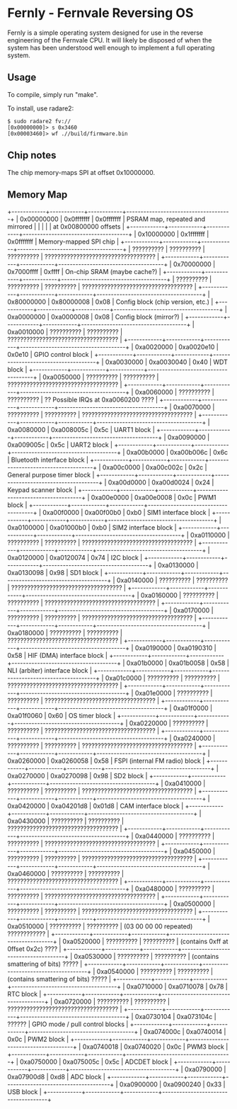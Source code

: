Fernly - Fernvale Reversing OS
========================================

Fernly is a simple operating system designed for use in the reverse engineering
of the Fernvale CPU.  It will likely be disposed of when the system has been
understood well enough to implement a full operating system.


Usage
-----

To compile, simply run "make".

To install, use radare2:

    $ sudo radare2 fv://
    [0x00000000]> s 0x3460
    [0x00003460]> wf .//build/firmware.bin 


Chip notes
----------

The chip memory-maps SPI at offset 0x10000000.

Memory Map
----------

+------------+------------+------------+-------------------------------------+
| 0x00000000 | 0x0fffffff | 0x0fffffff | PSRAM map, repeated and mirrored    |
|            |            |            | at 0x00800000 offsets               |
+------------+------------+------------+-------------------------------------+
| 0x10000000 | 0x1fffffff | 0x0fffffff | Memory-mapped SPI chip              |
+------------+------------+------------+-------------------------------------+
| ?????????? | ?????????? | ?????????? | ??????????????????????????????????? |
+------------+------------+------------+-------------------------------------+
| 0x70000000 | 0x7000ffff |     0xffff | On-chip SRAM (maybe cache?)         |
+------------+------------+------------+-------------------------------------+
| ?????????? | ?????????? | ?????????? | ??????????????????????????????????? |
+------------+------------+------------+-------------------------------------+
| 0x80000000 | 0x80000008 |       0x08 | Config block (chip version, etc.)   |
+------------+------------+------------+-------------------------------------+
| 0xa0000000 | 0xa0000008 |       0x08 | Config block (mirror?)              |
+------------+------------+------------+-------------------------------------+
| 0xa0010000 | ?????????? | ?????????? | ??????????????????????????????????? |
+------------+------------+------------+-------------------------------------+
| 0xa0020000 | 0xa0020e10 |     0x0e10 | GPIO control block                  |
+------------+------------+------------+-------------------------------------+
| 0xa0030000 | 0xa0030040 |       0x40 | WDT block                           |
+------------+------------+------------+-------------------------------------+
| 0xa0050000 | ?????????? | ?????????? | ??????????????????????????????????? |
+------------+------------+------------+-------------------------------------+
| 0xa0060000 | ?????????? | ?????????? | ?? Possible IRQs at 0xa0060200 ???? |
+------------+------------+------------+-------------------------------------+
| 0xa0070000 | ?????????? | ?????????? | ??????????????????????????????????? |
+------------+------------+------------+-------------------------------------+
| 0xa0080000 | 0xa008005c |       0x5c | UART1 block                         |
+------------+------------+------------+-------------------------------------+
| 0xa0090000 | 0xa009005c |       0x5c | UART2 block                         |
+------------+------------+------------+-------------------------------------+
| 0xa00b0000 | 0xa00b006c |       0x6c | Bluetooth interface block           |
+------------+------------+------------+-------------------------------------+
| 0xa00c0000 | 0xa00c002c |       0x2c | General purpose timer block         |
+------------+------------+------------+-------------------------------------+
| 0xa00d0000 | 0xa00d0024 |       0x24 | Keypad scanner block                |
+------------+------------+------------+-------------------------------------+
| 0xa00e0000 | 0xa00e0008 |       0x0c | PWM1 block                          |
+------------+------------+------------+-------------------------------------+
| 0xa00f0000 | 0xa00f00b0 |       0xb0 | SIM1 interface block                |
+------------+------------+------------+-------------------------------------+
| 0xa0100000 | 0xa01000b0 |       0xb0 | SIM2 interface block                |
+------------+------------+------------+-------------------------------------+
| 0xa0110000 | ?????????? | ?????????? | ??????????????????????????????????? |
+------------+------------+------------+-------------------------------------+
| 0xa0120000 | 0xa0120074 |       0x74 | I2C block                           |
+------------+------------+------------+-------------------------------------+
| 0xa0130000 | 0xa0130098 |       0x98 | SD1 block                           |
+------------+------------+------------+-------------------------------------+
| 0xa0140000 | ?????????? | ?????????? | ??????????????????????????????????? |
+------------+------------+------------+-------------------------------------+
| 0xa0160000 | ?????????? | ?????????? | ??????????????????????????????????? |
+------------+------------+------------+-------------------------------------+
| 0xa0170000 | ?????????? | ?????????? | ??????????????????????????????????? |
+------------+------------+------------+-------------------------------------+
| 0xa0180000 | ?????????? | ?????????? | ??????????????????????????????????? |
+------------+------------+------------+-------------------------------------+
| 0xa0190000 | 0xa0190310 |       0x58 | HIF (DMA) interface block           |
+------------+------------+------------+-------------------------------------+
| 0xa01b0000 | 0xa01b0058 |       0x58 | NLI (arbiter) interface block       |
+------------+------------+------------+-------------------------------------+
| 0xa01c0000 | ?????????? | ?????????? | ??????????????????????????????????? |
+------------+------------+------------+-------------------------------------+
| 0xa01e0000 | ?????????? | ?????????? | ??????????????????????????????????? |
+------------+------------+------------+-------------------------------------+
| 0xa01f0000 | 0xa01f0060 |       0x60 | OS timer block                      |
+------------+------------+------------+-------------------------------------+
| 0xa0220000 | ?????????? | ?????????? | ??????????????????????????????????? |
+------------+------------+------------+-------------------------------------+
| 0xa0240000 | ?????????? | ?????????? | ??????????????????????????????????? |
+------------+------------+------------+-------------------------------------+
| 0xa0260000 | 0xa0260058 |       0x58 | FSPI (internal FM radio) block      |
+------------+------------+------------+-------------------------------------+
| 0xa0270000 | 0xa0270098 |       0x98 | SD2 block                           |
+------------+------------+------------+-------------------------------------+
| 0xa0410000 | ?????????? | ?????????? | ??????????????????????????????????? |
+------------+------------+------------+-------------------------------------+
| 0xa0420000 | 0xa04201d8 |     0x01d8 | CAM interface block                 |
+------------+------------+------------+-------------------------------------+
| 0xa0430000 | ?????????? | ?????????? | ??????????????????????????????????? |
+------------+------------+------------+-------------------------------------+
| 0xa0440000 | ?????????? | ?????????? | ??????????????????????????????????? |
+------------+------------+------------+-------------------------------------+
| 0xa0450000 | ?????????? | ?????????? | ??????????????????????????????????? |
+------------+------------+------------+-------------------------------------+
| 0xa0460000 | ?????????? | ?????????? | ??????????????????????????????????? |
+------------+------------+------------+-------------------------------------+
| 0xa0480000 | ?????????? | ?????????? | ??????????????????????????????????? |
+------------+------------+------------+-------------------------------------+
| 0xa0500000 | ?????????? | ?????????? | ??????????????????????????????????? |
+------------+------------+------------+-------------------------------------+
| 0xa0510000 | ?????????? | ?????????? | (03 00 00 00 repeated) ???????????? |
+------------+------------+------------+-------------------------------------+
| 0xa0520000 | ?????????? | ?????????? | (contains 0xff at 0ffset 0x2c) ???? |
+------------+------------+------------+-------------------------------------+
| 0xa0530000 | ?????????? | ?????????? | (contains smattering of bits) ????? |
+------------+------------+------------+-------------------------------------+
| 0xa0540000 | ?????????? | ?????????? | (contains smattering of bits) ????? |
+------------+------------+------------+-------------------------------------+
| 0xa0710000 | 0xa0710078 |       0x78 | RTC block                           |
+------------+------------+------------+-------------------------------------+
| 0xa0720000 | ?????????? | ?????????? | ??????????????????????????????????? |
+------------+------------+------------+-------------------------------------+
| 0xa0730104 | 0xa073104c |     ?????? | GPIO mode / pull control blocks     |
+------------+------------+------------+-------------------------------------+
| 0xa074000c | 0xa0740014 |       0x0c | PWM2 block                          |
+------------+------------+------------+-------------------------------------+
| 0xa0740018 | 0xa0740020 |       0x0c | PWM3 block                          |
+------------+------------+------------+-------------------------------------+
| 0xa0750000 | 0xa075005c |       0x5c | ADCDET block                        |
+------------+------------+------------+-------------------------------------+
| 0xa0790000 | 0xa07900d8 |       0xd8 | ADC block                           |
+------------+------------+------------+-------------------------------------+
| 0xa0900000 | 0xa0900240 |       0x33 | USB block                           |
+------------+------------+------------+-------------------------------------+
